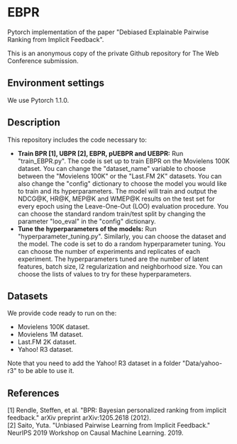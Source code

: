 # EBPR
Pytorch implementation of the paper "Debiased Explainable Pairwise Ranking from Implicit Feedback".

This is an anonymous copy of the private Github repository for The Web Conference submission.

## Environment settings
We use Pytorch 1.1.0.

## Description
This repository includes the code necessary to:
* <b>Train BPR [1], UBPR [2], EBPR, pUEBPR and UEBPR:</b>
Run "train_EBPR.py". The code is set up to train EBPR on the Movielens 100K dataset. You can change the "dataset_name" variable to choose between the "Movielens 100K" or the "Last.FM 2K" datasets. You can also change the "config" dictionary to choose the model you would like to train and its hyperparameters. The model will train and output the NDCG@K, HR@K, MEP@K and WMEP@K results on the test set for every epoch using the Leave-One-Out (LOO) evaluation procedure. You can choose the standard random train/test split by changing the parameter "loo_eval" in the "config" dictionary.
* <b>Tune the hyperparameters of the models:</b>
Run "hyperparameter_tuning.py". Similarly, you can choose the dataset and the model. The code is set to do a random hyperparameter tuning. You can choose the number of experiments and replicates of each experiment. The hyperparameters tuned are the number of latent features, batch size, l2 regularization and neighborhood size. You can choose the lists of values to try for these hyperparameters.

## Datasets
We provide code ready to run on the:
* Movielens 100K dataset.
* Movielens 1M dataset.
* Last.FM 2K dataset.
* Yahoo! R3 dataset.

Note that you need to add the Yahoo! R3 dataset in a folder "Data/yahoo-r3" to be able to use it.

## References
[1] Rendle, Steffen, et al. "BPR: Bayesian personalized ranking from implicit feedback." arXiv preprint arXiv:1205.2618 (2012).<br>
[2] Saito, Yuta. "Unbiased Pairwise Learning from Implicit Feedback." NeurIPS 2019 Workshop on Causal Machine Learning. 2019.
